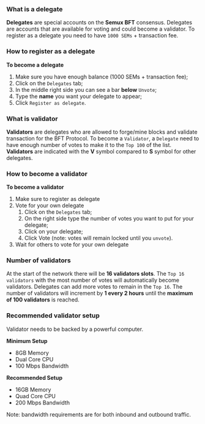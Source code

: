 ### What is a delegate

**Delegates** are special accounts on the **Semux BFT** consensus. Delegates are accounts that are available for voting and could become a validator. To register as a delegate you need to have `1000 SEMs` + transaction fee.

### How to register as a delegate

**To become a delegate**
1. Make sure you have enough balance (1000 SEMs + transaction fee);
2. Click on the `Delegates` tab;
3. In the middle right side you can see a bar **below** `Unvote`;
4. Type the **name** you want your delegate to appear;
5. Click `Register as delegate`.

### What is validator

**Validators** are delegates who are allowed to forge/mine blocks and validate transaction for the BFT Protocol. To become a `Validator`, a `Delegate` need to have enough number of votes to make it to the `Top 100` of the list. **Validators** are indicated with the **V** symbol compared to **S** symbol for other delegates.

### How to become a validator

**To become a validator**
1. Make sure to register as delegate
2. Vote for your own delegate
    1. Click on the `Delegates` tab;
    2. On the right side type the number of votes you want to put for your delegate;
    3. Click on your delegate;
    4. Click Vote (note: votes will remain locked until you `unvote`).
3. Wait for others to vote for your own delegate

### Number of validators

At the start of the network there will be **16 validators slots**. The `Top 16 validators` with the most number of votes will automatically become validators. Delegates can add more votes to remain in the `Top 16`. The number of validators will increment by **1 every 2 hours** until the **maximum of 100 validators** is reached.

### Recommended validator setup

Validator needs to be backed by a powerful computer.

**Minimum Setup**
* 8GB Memory
* Dual Core CPU
* 100 Mbps Bandwidth

**Recommended Setup**
* 16GB Memory
* Quad Core CPU
* 200 Mbps Bandwidth

Note: bandwidth requirements are for both inbound and outbound traffic.